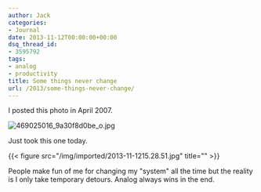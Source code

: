 ```yaml
---
author: Jack
categories:
- Journal
date: 2013-11-12T00:00:00+00:00
dsq_thread_id:
- 3595792
tags:
- analog
- productivity
title: Some things never change
url: /2013/some-things-never-change/
---
```


I posted this photo in April 2007.

<img alt="469025016_9a30f8d0be_o.jpg" src="/img/imported/469025016_9a30f8d0be_o.jpg" />

Just took this one today.

{{< figure src="/img/imported/2013-11-1215.28.51.jpg" title="" >}}

People make fun of me for changing my "system" all the time but the reality is I
only take temporary detours. Analog always wins in the end.
